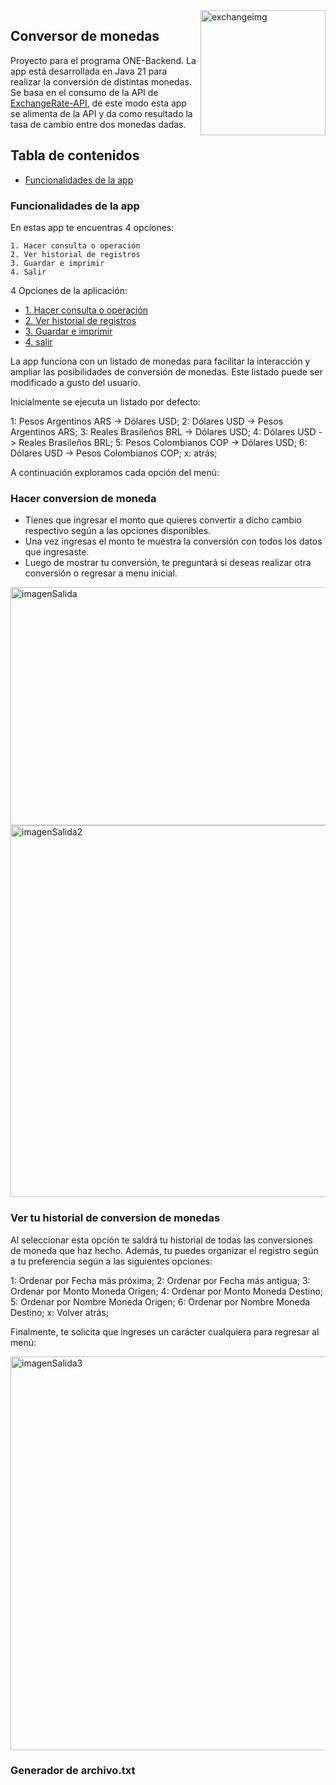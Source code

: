 <img  alt="exchangeimg" width="200px" height="200px" align="right" src="https://static.vecteezy.com/system/resources/previews/015/265/011/non_2x/currency-conversion-icon-outline-style-vector.jpg" >

## Conversor de monedas

Proyecto para el programa ONE-Backend. La app está desarrollada en Java 21 para realizar la conversión de distintas monedas. Se basa en el consumo de la API de [ExchangeRate-API](https://www.exchangerate-api.com/), de este modo esta app se alimenta de la API y da como resultado la tasa de cambio entre dos monedas dadas.

## Tabla de contenidos

- [Funcionalidades de la app](#funcionalidades-de-la-app)

### Funcionalidades de la app

En estas app te encuentras 4 opciones:

    1. Hacer consulta o operación
    2. Ver historial de registros
    3. Guardar e imprimir
    4. Salir
    
4 Opciones de la aplicación:

- [1. Hacer consulta o operación](#hacer-consulta-o-operacion)
- [2. Ver historial de registros](#ver-historial-de-registros)
- [3. Guardar e imprimir](#guardar-e-imprimir)
- [4. salir](#salir) 
    
La app funciona con un listado de monedas para facilitar la interacción y ampliar las posibilidades de conversión de monedas. Este listado puede ser modificado a gusto del usuario.

Inicialmente se ejecuta un listado por defecto:

  1: Pesos Argentinos ARS -> Dólares USD;
  2: Dólares USD -> Pesos Argentinos ARS;
  3: Reales Brasileños BRL -> Dólares USD;
  4: Dólares USD -> Reales Brasileños BRL;
  5: Pesos Colombianos COP -> Dólares USD;
  6: Dólares USD -> Pesos Colombianos COP;
  x: atrás;

A continuación exploramos cada opción del menú:

### Hacer conversion de moneda
- Tienes que ingresar el monto que quieres convertir a dicho cambio respectivo según a las opciones disponibles.
- Una vez ingresas el monto te muestra la conversión con todos los datos que ingresaste.
- Luego de mostrar tu conversión, te preguntará si deseas realizar otra conversión o regresar a menu inicial.

<img width="1796" height="381" alt="imagenSalida" src="https://github.com/user-attachments/assets/ff39f6f8-5bb1-4e81-bafb-bbe7d2257915"/>

<img width="1873" height="595" alt="imagenSalida2" src="https://github.com/user-attachments/assets/9af7f4c8-465a-4c6e-a1a1-14ebf2c33f0d" />


### Ver tu historial de conversion de monedas

Al seleccionar esta opción te saldrá tu historial de todas las conversiones de moneda que haz hecho. Además, tu puedes organizar el registro según a tu preferencia según a las siguientes opciones:

1: Ordenar por Fecha más próxima;
2: Ordenar por Fecha más antigua;
3: Ordenar por Monto Moneda Origen;
4: Ordenar por Monto Moneda Destino;
5: Ordenar por Nombre Moneda Origen;
6: Ordenar por Nombre Moneda Destino;
x: Volver atrás;

Finalmente, te solicita que ingreses un carácter cualquiera para regresar al menú:

<img width="1856" height="630" alt="imagenSalida3" src="https://github.com/user-attachments/assets/3a296950-547c-4639-9a81-102a5bd574b6" />

### Generador de archivo.txt




